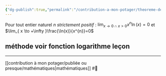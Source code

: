```yaml
---
{"dg-publish":true,"permalink":"/contribution-a-mon-potager/theoreme-des-croissances-comparees-pour-la-fonction-logarithme-neperien/"}
---
```


Pour tout entier naturel $n$ *strictement positif* :
$\lim_{  x \to 0\cap x>0 }x^{n}\ln(x)=0$ et $\lim_{ x \to +\infty }\frac{\ln(x)}{x^{n}}=0$
## méthode voir fonction logarithme leçon

---
[[contribution à mon potager/publiée ou presque/mathématiques\|mathématiques]] #🌱 